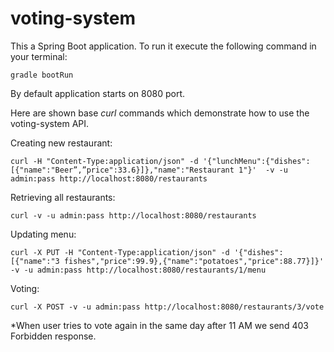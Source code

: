 # voting-system

This a Spring Boot application. To run it execute the following command in your terminal:
```
gradle bootRun
```
By default application starts on 8080 port.

Here are shown base _curl_ commands which demonstrate how to use the voting-system API.

Creating new restaurant:
```
curl -H "Content-Type:application/json" -d '{"lunchMenu":{"dishes":[{"name":"Beer”,”price":33.6}]},"name":"Restaurant 1"}'  -v -u admin:pass http://localhost:8080/restaurants 
```
Retrieving all restaurants:
```
curl -v -u admin:pass http://localhost:8080/restaurants 
```

Updating menu:
```
curl -X PUT -H "Content-Type:application/json" -d '{"dishes":[{"name":"3 fishes","price":99.9},{"name":"potatoes","price":88.77}]}' -v -u admin:pass http://localhost:8080/restaurants/1/menu
```
Voting:
```
curl -X POST -v -u admin:pass http://localhost:8080/restaurants/3/vote
```
*When user tries to vote again in the same day after 11 AM we send 403 Forbidden response.
